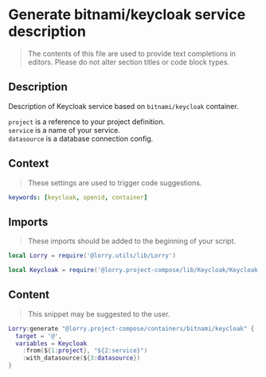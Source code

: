 # Generate bitnami/keycloak service description

> The contents of this file are used to provide text completions in editors. Please do not alter section titles or code block types.

## Description

Description of Keycloak service based on `bitnami/keycloak` container.

`project` is a reference to your project definition.\
`service` is a name of your service.\
`datasource` is a database connection config.

## Context

> These settings are used to trigger code suggestions.

```yaml
keywords: [keycloak, openid, container]
```

## Imports

> These imports should be added to the beginning of your script.

```lua
local Lorry = require('@lorry.utils/lib/Lorry')
```

```lua
local Keycloak = require('@lorry.project-compose/lib/Keycloak/Keycloak')
```

## Content

> This snippet may be suggested to the user.

```lua
Lorry:generate "@lorry.project-compose/containers/bitnami/keycloak" {
  target = '@',
  variables = Keycloak
    :from(${1:project}, "${2:service}")
    :with_datasource(${3:datasource})
}
```
